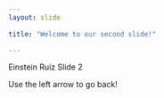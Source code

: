 ```yaml
---
layout: slide
	
title: "Welcome to our second slide!"

---
```


Einstein Ruiz Slide 2
	
Use the left arrow to go back!
